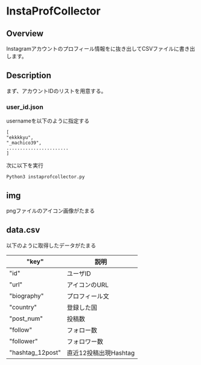 # InstaProfCollector

## Overview
Instagramアカウントのプロフィール情報をに抜き出してCSVファイルに書き出します。

## Description
まず、アカウントIDのリストを用意する。

### user_id.json

usernameを以下のように指定する

```
[
"ekkkkyu",
"_machico39",
.......................
]
```

次に以下を実行
```
Python3 instaprofcollector.py
```

## img

pngファイルのアイコン画像がたまる

## data.csv

以下のように取得したデータがたまる

| "key"         | 説明        |
|----------------|---------------|
| "id"         | ユーザID |
| "url"     | アイコンのURL |
| "biography"     | プロフィール文 |
| "country" | 登録した国    |
| "post_num"       | 投稿数    |
| "follow"       | フォロー数    |
| "follower"     | フォロワー数  |
| "hashtag_12post"     | 直近12投稿出現Hashtag  |
